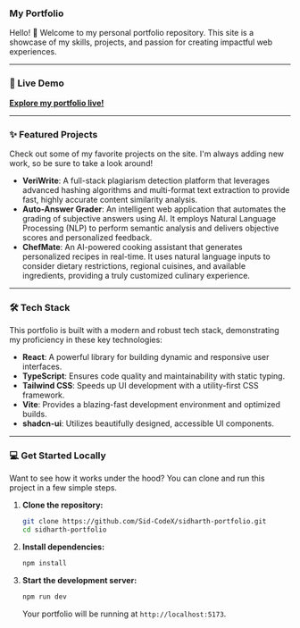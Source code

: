 ### My Portfolio

Hello\! 👋 Welcome to my personal portfolio repository. This site is a showcase of my skills, projects, and passion for creating impactful web experiences.

-----

### 🚀 Live Demo

**[Explore my portfolio live\!](https://sid-codex.vercel.app/)**

-----

### ✨ Featured Projects

Check out some of my favorite projects on the site. I'm always adding new work, so be sure to take a look around\!

  * **VeriWrite**: A full-stack plagiarism detection platform that leverages advanced hashing algorithms and multi-format text extraction to provide fast, highly accurate content similarity analysis.
  * **Auto-Answer Grader**: An intelligent web application that automates the grading of subjective answers using AI. It employs Natural Language Processing (NLP) to perform semantic analysis and delivers objective scores and personalized feedback.
  * **ChefMate**: An AI-powered cooking assistant that generates personalized recipes in real-time. It uses natural language inputs to consider dietary restrictions, regional cuisines, and available ingredients, providing a truly customized culinary experience.

-----

### 🛠️ Tech Stack

This portfolio is built with a modern and robust tech stack, demonstrating my proficiency in these key technologies:

  * **React**: A powerful library for building dynamic and responsive user interfaces.
  * **TypeScript**: Ensures code quality and maintainability with static typing.
  * **Tailwind CSS**: Speeds up UI development with a utility-first CSS framework.
  * **Vite**: Provides a blazing-fast development environment and optimized builds.
  * **shadcn-ui**: Utilizes beautifully designed, accessible UI components.

-----

### 💻 Get Started Locally

Want to see how it works under the hood? You can clone and run this project in a few simple steps.

1.  **Clone the repository:**

    ```bash
    git clone https://github.com/Sid-CodeX/sidharth-portfolio.git
    cd sidharth-portfolio
    ```

2.  **Install dependencies:**

    ```bash
    npm install
    ```

3.  **Start the development server:**

    ```bash
    npm run dev
    ```

    Your portfolio will be running at `http://localhost:5173`.
